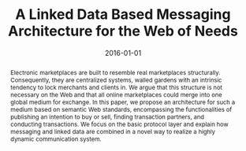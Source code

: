 ---
abstract: Electronic marketplaces are built to resemble real marketplaces structurally.
  Consequently, they are centralized systems, walled gardens with an intrinsic tendency
  to lock merchants and clients in. We argue that this structure is not necessary
  on the Web and that all online marketplaces could merge into one global medium for
  exchange. In this paper, we propose an architecture for such a medium based on semantic
  Web standards, encompassing the functionalities of publishing an intention to buy
  or sell, finding transaction partners, and conducting transactions. We focus on
  the basic protocol layer and explain how messaging and linked data are combined
  in a novel way to realize a highly dynamic communication system.
authors:
- Florian Kleedorfer
- Christina Maria Busch
- Christian Huemer
- Christian Pichler
date: '2016-01-01'
featured: false
links:
- name: Publik
  url: https://publik.tuwien.ac.at/showentry.php?ID=266970&lang=2
publication_types:
- '2'
publishDate: '2016-01-01'
specifics: Enterprise Modelling and Information Systems Architectures (EMISA), 11
  (2016), 3; S. 1 - 18.
title: A Linked Data Based Messaging Architecture for the Web of Needs
url_pdf: http://publik.tuwien.ac.at/files/publik_266970.pdf
---